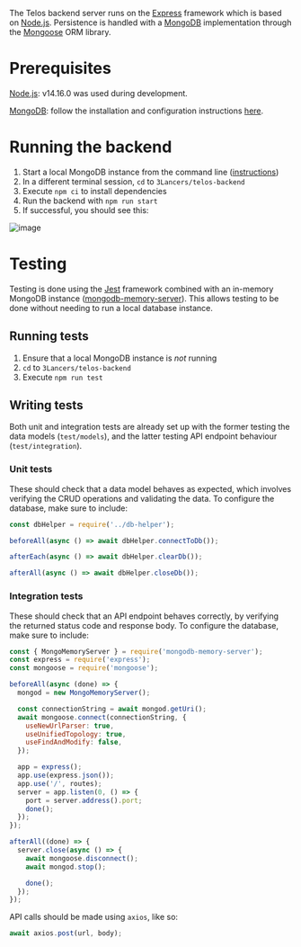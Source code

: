 The Telos backend server runs on the [Express](https://expressjs.com/) framework which is based on [Node.js](https://nodejs.org/en/). Persistence is handled with a [MongoDB](https://www.mongodb.com/) implementation through the [Mongoose](https://mongoosejs.com/) ORM library.

# Prerequisites
[Node.js](https://nodejs.org/en/): v14.16.0 was used during development.

[MongoDB](https://www.mongodb.com/): follow the installation and configuration instructions [here](https://docs.mongodb.com/manual/tutorial/install-mongodb-on-windows/#procedure).

# Running the backend
1. Start a local MongoDB instance from the command line ([instructions](https://docs.mongodb.com/manual/tutorial/install-mongodb-on-windows/#run-mongodb-from-cmd))
2. In a different terminal session, `cd` to `3Lancers/telos-backend`
3. Execute `npm ci` to install dependencies
4. Run the backend with `npm run start`
5. If successful, you should see this:

![image](https://user-images.githubusercontent.com/49678883/111965297-74555900-8b5a-11eb-802d-cabfa495932f.jpg)

# Testing
Testing is done using the [Jest](https://jestjs.io/) framework combined with an in-memory MongoDB instance ([mongodb-memory-server](https://github.com/nodkz/mongodb-memory-server)). This allows testing to be done without needing to run a local database instance.

## Running tests
1. Ensure that a local MongoDB instance is _not_ running
2. `cd` to `3Lancers/telos-backend`
3. Execute `npm run test`

## Writing tests
Both unit and integration tests are already set up with the former testing the data models (`test/models`), and the latter testing API endpoint behaviour (`test/integration`).

### Unit tests
These should check that a data model behaves as expected, which involves verifying the CRUD operations and validating the data.
To configure the database, make sure to include:
``` javascript
const dbHelper = require('../db-helper');

beforeAll(async () => await dbHelper.connectToDb());

afterEach(async () => await dbHelper.clearDb());

afterAll(async () => await dbHelper.closeDb());
```

### Integration tests
These should check that an API endpoint behaves correctly, by verifying the returned status code and response body. To configure the database, make sure to include:
``` javascript
const { MongoMemoryServer } = require('mongodb-memory-server');
const express = require('express');
const mongoose = require('mongoose');

beforeAll(async (done) => {
  mongod = new MongoMemoryServer();

  const connectionString = await mongod.getUri();
  await mongoose.connect(connectionString, {
    useNewUrlParser: true,
    useUnifiedTopology: true,
    useFindAndModify: false,
  });

  app = express();
  app.use(express.json());
  app.use('/', routes);
  server = app.listen(0, () => {
    port = server.address().port;
    done();
  });
});

afterAll((done) => {
  server.close(async () => {
    await mongoose.disconnect();
    await mongod.stop();

    done();
  });
});
```
API calls should be made using `axios`, like so:
``` javascript
await axios.post(url, body);
```